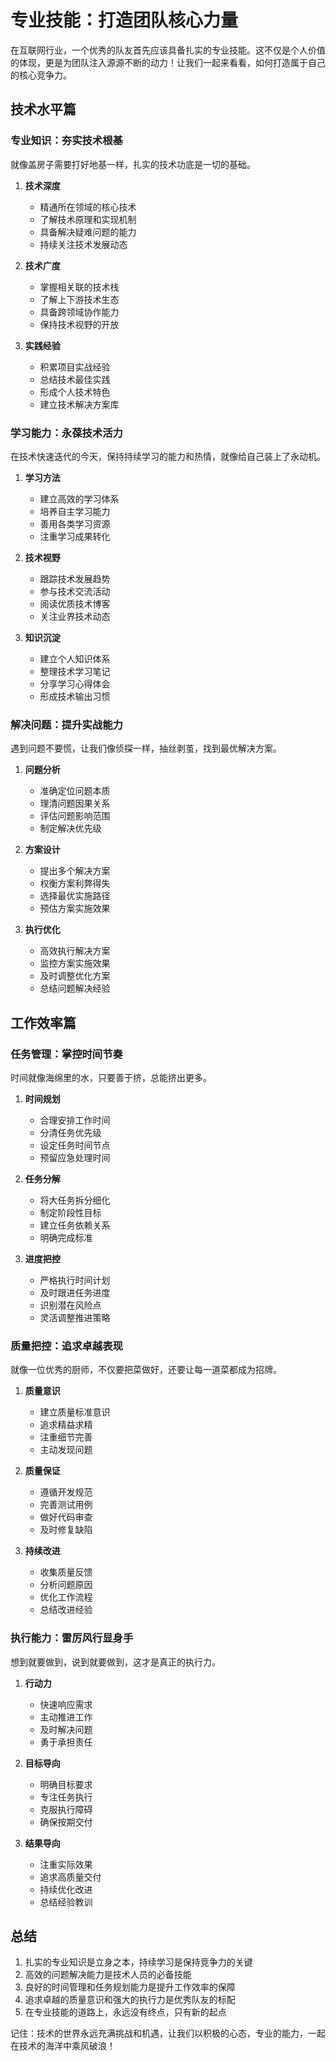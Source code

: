 # 专业技能：打造团队核心力量

在互联网行业，一个优秀的队友首先应该具备扎实的专业技能。这不仅是个人价值的体现，更是为团队注入源源不断的动力！让我们一起来看看，如何打造属于自己的核心竞争力。

## 技术水平篇

### 专业知识：夯实技术根基

就像盖房子需要打好地基一样，扎实的技术功底是一切的基础。

1. **技术深度**
   - 精通所在领域的核心技术
   - 了解技术原理和实现机制
   - 具备解决疑难问题的能力
   - 持续关注技术发展动态

2. **技术广度**
   - 掌握相关联的技术栈
   - 了解上下游技术生态
   - 具备跨领域协作能力
   - 保持技术视野的开放

3. **实践经验**
   - 积累项目实战经验
   - 总结技术最佳实践
   - 形成个人技术特色
   - 建立技术解决方案库

### 学习能力：永葆技术活力

在技术快速迭代的今天，保持持续学习的能力和热情，就像给自己装上了永动机。

1. **学习方法**
   - 建立高效的学习体系
   - 培养自主学习能力
   - 善用各类学习资源
   - 注重学习成果转化

2. **技术视野**
   - 跟踪技术发展趋势
   - 参与技术交流活动
   - 阅读优质技术博客
   - 关注业界技术动态

3. **知识沉淀**
   - 建立个人知识体系
   - 整理技术学习笔记
   - 分享学习心得体会
   - 形成技术输出习惯

### 解决问题：提升实战能力

遇到问题不要慌，让我们像侦探一样，抽丝剥茧，找到最优解决方案。

1. **问题分析**
   - 准确定位问题本质
   - 理清问题因果关系
   - 评估问题影响范围
   - 制定解决优先级

2. **方案设计**
   - 提出多个解决方案
   - 权衡方案利弊得失
   - 选择最优实施路径
   - 预估方案实施效果

3. **执行优化**
   - 高效执行解决方案
   - 监控方案实施效果
   - 及时调整优化方案
   - 总结问题解决经验

## 工作效率篇

### 任务管理：掌控时间节奏

时间就像海绵里的水，只要善于挤，总能挤出更多。

1. **时间规划**
   - 合理安排工作时间
   - 分清任务优先级
   - 设定任务时间节点
   - 预留应急处理时间

2. **任务分解**
   - 将大任务拆分细化
   - 制定阶段性目标
   - 建立任务依赖关系
   - 明确完成标准

3. **进度把控**
   - 严格执行时间计划
   - 及时跟进任务进度
   - 识别潜在风险点
   - 灵活调整推进策略

### 质量把控：追求卓越表现

就像一位优秀的厨师，不仅要把菜做好，还要让每一道菜都成为招牌。

1. **质量意识**
   - 建立质量标准意识
   - 追求精益求精
   - 注重细节完善
   - 主动发现问题

2. **质量保证**
   - 遵循开发规范
   - 完善测试用例
   - 做好代码审查
   - 及时修复缺陷

3. **持续改进**
   - 收集质量反馈
   - 分析问题原因
   - 优化工作流程
   - 总结改进经验

### 执行能力：雷厉风行显身手

想到就要做到，说到就要做到，这才是真正的执行力。

1. **行动力**
   - 快速响应需求
   - 主动推进工作
   - 及时解决问题
   - 勇于承担责任

2. **目标导向**
   - 明确目标要求
   - 专注任务执行
   - 克服执行障碍
   - 确保按期交付

3. **结果导向**
   - 注重实际效果
   - 追求高质量交付
   - 持续优化改进
   - 总结经验教训

## 总结

1. 扎实的专业知识是立身之本，持续学习是保持竞争力的关键
2. 高效的问题解决能力是技术人员的必备技能
3. 良好的时间管理和任务规划能力是提升工作效率的保障
4. 追求卓越的质量意识和强大的执行力是优秀队友的标配
5. 在专业技能的道路上，永远没有终点，只有新的起点

记住：技术的世界永远充满挑战和机遇，让我们以积极的心态，专业的能力，一起在技术的海洋中乘风破浪！